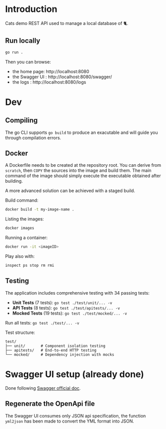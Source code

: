 # Introduction

Cats demo REST API used to manage a local database of 🐈.

## Run locally

```bash
go run .
```

Then you can browse:

- the home page: http://localhost:8080
- the Swagger UI : http://localhost:8080/swagger/
- the logs : http://localhost:8080/logs

# Dev

## Compiling

The go CLI supports `go build` to produce an exacutable and will guide you through compilation errors.

## Docker

A Dockerfile needs to be created at the repository root.
You can derive from `scratch`, then `COPY` the sources into the image and build them.
The main command of the image should simply execute the executable obtained after building.

A more advanced solution can be achieved with a staged build.

Build command:

```bash
docker build -t my-image-name .
```

Listing the images:

```bash
docker images
```

Running a container:

```bash
docker run -it <imageID>
```

Play also with:

```bash
inspect ps stop rm rmi
```

## Testing

The application includes comprehensive testing with 34 passing tests:

- **Unit Tests** (7 tests): `go test ./test/unit/... -v`
- **API Tests** (8 tests): `go test ./test/apitests/... -v`
- **Mocked Tests** (19 tests): `go test ./test/mocked/... -v`

Run all tests: `go test ./test/... -v`

Test structure:

```
test/
├── unit/       # Component isolation testing
├── apitests/   # End-to-end HTTP testing
└── mocked/     # Dependency injection with mocks
```

# Swagger UI setup (already done)

Done following [Swagger official doc](https://github.com/swagger-api/swagger-ui/blob/master/docs/usage/installation.md#plain-old-htmlcssjs-standalone).

## Regenerate the OpenApi file

The Swagger UI consumes only JSON api specification, the function `yml2json` has been made to convert the YML format into JSON.
